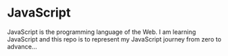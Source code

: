 # JavaScript
JavaScript is the programming language of the Web. 
I am learning JavaScript and this repo is to represent my JavaScript journey from zero to advance...
